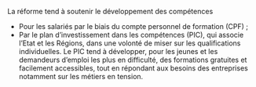 <p id="brief">
  La réforme tend à soutenir le développement des compétences
</p>

<p>
  <ul>
    <li>
      Pour les salariés par le biais du compte personnel de formation (CPF) ;
    </li>
    <li>
      Par le plan d’investissement dans les compétences (PIC), qui associe l’Etat et les Régions, dans une volonté de miser sur les qualifications individuelles. Le PIC tend à développer, pour les jeunes et les demandeurs d’emploi les plus en difficulté, des formations gratuites et facilement accessibles, tout en répondant aux besoins des entreprises notamment sur les métiers en tension.
    </li>
  </ul>
</p>

